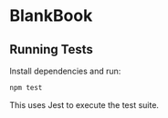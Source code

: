 # BlankBook

## Running Tests

Install dependencies and run:

```bash
npm test
```

This uses Jest to execute the test suite.
